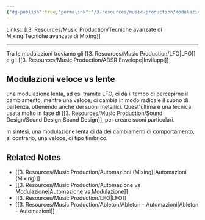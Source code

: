 ```yaml
---
{"dg-publish":true,"permalink":"/3-resources/music-production/modulazioni/"}
---
```


Links:: [[3. Resources/Music Production/Tecniche avanzate di Mixing\|Tecniche avanzate di Mixing]]

---
Tra le modulazioni troviamo gli [[3. Resources/Music Production/LFO\|LFO]] e gli [[3. Resources/Music Production/ADSR Envelope\|Inviluppi]]


## Modulazioni veloce vs lente

una modulazione lenta, ad es. tramite LFO, ci dà il tempo di percepirne il cambiamento, mentre una veloce, ci cambia in modo radicale il suono di partenza, ottenendo anche dei suoni metallici. Quest'ultima è una tecnica usata molto in fase di [[3. Resources/Music Production/Sound Design/Sound Design\|Sound Design]], per creare suoni particolari.

In sintesi, una modulazione lenta ci dà dei cambiamenti di comportamento, al contrario, una veloce, di tipo timbrico.




## Related Notes

- [[3. Resources/Music Production/Automazioni (Mixing)\|Automazioni (Mixing)]]
- [[3. Resources/Music Production/Automazione vs Modulazione\|Automazione vs Modulazione]]
- [[3. Resources/Music Production/LFO\|LFO]]
- [[3. Resources/Music Production/Ableton/Ableton - Automazioni\|Ableton - Automazioni]]